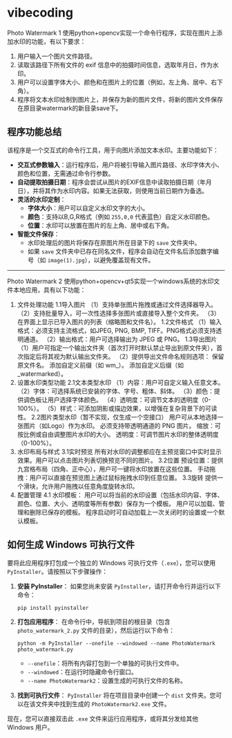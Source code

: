 # vibecoding
Photo Watermark 1
使用python+opencv实现一个命令行程序，实现在图片上添加水印的功能，有以下要求：
1. 用户输入一个图片文件路径。
2. 读取该路径下所有文件的 exif 信息中的拍摄时间信息，选取年月日，作为水印。
3. 用户可以设置字体大小、颜色和在图片上的位置（例如，左上角、居中、右下角）。
4. 程序将文本水印绘制到图片上，并保存为新的图片文件，将新的图片文件保存在原目录watermark的新目录save下。
## 程序功能总结
该程序是一个交互式的命令行工具，用于向图片添加文本水印。主要功能如下：

- **交互式参数输入**：运行程序后，用户将被引导输入图片路径、水印字体大小、颜色和位置，无需通过命令行参数。
- **自动提取拍摄日期**：程序会尝试从图片的EXIF信息中读取拍摄日期（年月日），并将其作为水印内容。如果无法获取，则使用当前日期作为备选。
- **灵活的水印定制**：
    - **字体大小**：用户可以自定义水印文字的大小。
    - **颜色**：支持以B,G,R格式（例如 `255,0,0` 代表蓝色）自定义水印颜色。
    - **位置**：水印可以放置在图片的左上角、居中或右下角。
- **智能文件保存**：
    - 水印处理后的图片将保存在原图片所在目录下的 `save` 文件夹中。
    - 如果 `save` 文件夹中已存在同名文件，程序会自动在文件名后添加数字编号（如 `image(1).jpg`），以避免覆盖现有文件。
---

Photo Watermark 2
使用python+opencv+qt5实现一个windows系统的水印文件本地应用，具有以下功能：
1. 文件处理功能
	1.1导入图片
		（1）支持单张图片拖拽或通过文件选择器导入。
		（2）支持批量导入，可一次性选择多张图片或直接导入整个文件夹。
		（3）在界面上显示已导入图片的列表（缩略图和文件名）。
	1.2文件格式
		（1）输入格式：必须支持主流格式，如JPEG, PNG, BMP, TIFF。PNG格式必须支持透明通道。
		（2）输出格式：用户可选择输出为 JPEG 或 PNG。
	1.3导出图片
		（1）用户可指定一个输出文件夹（首次打开时默认禁止导出到原文件夹），首次指定后将其视为默认输出文件夹。
		（2）提供导出文件命名规则选项：
			保留原文件名。
			添加自定义前缀（如 wm_）。
			添加自定义后缀（如 _watermarked）。
2. 设置水印类型功能
	2.1文本类型水印
		（1）内容：用户可自定义输入任意文本。
		（2）字体：可选择系统已安装的字体、字号、粗体、斜体。
		（3）颜色：提供调色板让用户选择字体颜色。
		（4）透明度：可调节文本的透明度（0-100%）。
		（5）样式：可添加阴影或描边效果，以增强在复杂背景下的可读性。
	2.2图片类型水印（暂不实现，仅生成一个空接口）
		用户可从本地选择一张图片（如Logo）作为水印。
		必须支持带透明通道的 PNG 图片。
		缩放：可按比例或自由调整图片水印的大小。
		透明度：可调节图片水印的整体透明度（0-100%）。
3. 水印布局与样式
	3.1实时预览
		所有对水印的调整都应在主预览窗口中实时显示效果。用户可以点击图片列表切换预览不同的图片。
	3.2位置
		预设位置：提供九宫格布局（四角、正中心），用户可一键将水印放置在这些位置。
		手动拖拽：用户可以直接在预览图上通过鼠标拖拽水印到任意位置。
	3.3旋转
		提供一个滑块，允许用户拖拽以任意角度旋转水印。
4. 配置管理
4.1 水印模板：
		用户可以将当前的水印设置（包括水印内容、字体、颜色、位置、大小、透明度等所有参数）保存为一个模板。
		用户可以加载、管理和删除已保存的模板。
		程序启动时可自动加载上一次关闭时的设置或一个默认模板。

## 如何生成 Windows 可执行文件

要将此应用程序打包成一个独立的 Windows 可执行文件（`.exe`），您可以使用 `PyInstaller`。请按照以下步骤操作：

1.  **安装 PyInstaller**：
    如果您尚未安装 `PyInstaller`，请打开命令行并运行以下命令：
    ```
    pip install pyinstaller
    ```

2.  **打包应用程序**：
    在命令行中，导航到项目的根目录（包含 `photo_watermark_2.py` 文件的目录），然后运行以下命令：
    ```
    python -m PyInstaller --onefile --windowed --name PhotoWatermark photo_watermark.py
    ```
    *   `--onefile`：将所有内容打包到一个单独的可执行文件中。
    *   `--windowed`：在运行时隐藏命令行窗口。
    *   `--name PhotoWatermark2`：设置生成的可执行文件的名称。

3.  **找到可执行文件**：
    `PyInstaller` 将在项目目录中创建一个 `dist` 文件夹。您可以在该文件夹中找到生成的 `PhotoWatermark2.exe` 文件。

现在，您可以直接双击此 `.exe` 文件来运行应用程序，或将其分发给其他 Windows 用户。